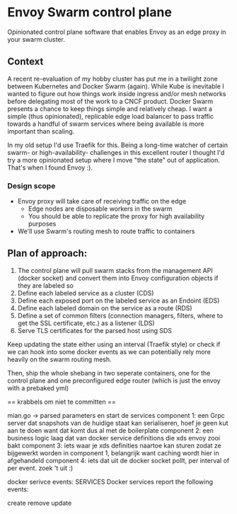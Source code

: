 # Envoy Swarm control plane
Opinionated control plane software that enables Envoy as an edge proxy in your swarm cluster.

## Context
A recent re-evaluation of my hobby cluster has put me in a twilight zone between Kubernetes and Docker Swarm (again). While
Kube is inevitable I wanted to figure out how things work inside ingress and/or mesh networks before delegating most of the work to a CNCF product.
Docker Swarm presents a chance to keep things simple and relatively cheap. I want a simple (thus opinionated), replicable edge load balancer to pass traffic towards
a handful of swarm services where being available is more important than scaling.

In my old setup I'd use Traefik for this. Being a long-time watcher of certain swarm- or high-availability- challenges in this excellent router I thought I'd try 
a more opinionated setup where I move "the state" out of application. That's when I found Envoy :).

### Design scope
- Envoy proxy will take care of receiving traffic on the edge
  - Edge nodes are disposable workers in the swarm
  - You should be able to replicate the proxy for high availability purposes
- We'll use Swarm's routing mesh to route traffic to containers
  
 ## Plan of approach:
 
 1. The control plane will pull swarm stacks from the management API (docker socket) and convert them into Envoy configuration objects if they are labeled so
 2. Define each labeled service as a cluster (CDS)
 3. Define each exposed port on the labeled service as an Endoint (EDS)
 4. Define each labeled domain on the service as a route (RDS)
 5. Define a set of common filters (connection managers, filters, where to get the SSL certificate, etc.) as a listener (LDS)
 6. Serve TLS certificates for the parsed host using SDS
 
 Keep updating the state either using an interval (Traefik style) or check if we can hook into some docker
 events as we can potentially rely more heavily on the swarm routing mesh.
 
 Then, ship the whole shebang in two seperate containers, one for the control plane and one preconfigured edge router (which is just the envoy with a prebaked yml)
  
 == krabbels om niet te committen ==
 
 mian.go -> parsed parameters en start de services
  component 1: een Grpc server dat snapshots van de huidige staat kan serialiseren, hoef je geen kut aan te doen want dat komt dus al met de boilerplate
  component 2: een business logic laag dat van docker service definitions die xds envoy zooi bakt
  component 3: iets waar je xds definities naartoe kan sturen zodat ze bijgewerkt worden in component 1, belangrijk want caching wordt hier in afgehandeld
  component 4: iets dat uit de docker socket pollt, per interval of per event. zoek 't uit :) 
  
  docker serivce events:
  SERVICES
  Docker services report the following events:
  
  create
  remove
  update
  